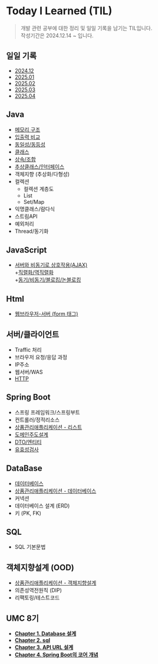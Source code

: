 # **Today I Learned** (TIL)

>개발 관련 공부에 대한 정리 및 일일 기록을 남기는 TIL입니다.     
>작성기간은 2024.12.14 ~ 입니다.

## **일일 기록**
* [2024.12](https://github.com/dbalsk/TIL/blob/main/TIL/2024-12.md)
* [2025.01](https://github.com/dbalsk/TIL/blob/main/TIL/2025-01.md)
* [2025.02](https://github.com/dbalsk/TIL/blob/main/TIL/2025-02.md)
* [2025.03](https://github.com/dbalsk/TIL/blob/main/TIL/2025-03.md)
* [2025.04](https://github.com/dbalsk/TIL/blob/main/TIL/2025-04.md)

## **Java**
* [메모리 구조](https://github.com/dbalsk/TIL/blob/main/JAVA/%EB%A9%94%EB%AA%A8%EB%A6%AC%EA%B5%AC%EC%A1%B0.md)
* [입출력 비교](https://github.com/dbalsk/TIL/blob/main/JAVA/%EC%9E%85%EC%B6%9C%EB%A0%A5%EB%B9%84%EA%B5%90.md)
* [동일성/동등성](https://github.com/dbalsk/TIL/blob/main/JAVA/%EB%8F%99%EC%9D%BC%EC%84%B1-%EB%8F%99%EB%93%B1%EC%84%B1.md)
* [클래스](https://github.com/dbalsk/TIL/blob/main/JAVA/%ED%81%B4%EB%9E%98%EC%8A%A4.md)
* [상속/조합](https://github.com/dbalsk/TIL/blob/main/JAVA/%EC%83%81%EC%86%8D-%EC%A1%B0%ED%95%A9.md)
* [추상클래스/인터페이스](https://github.com/dbalsk/TIL/blob/main/JAVA/%EC%B6%94%EC%83%81%ED%81%B4%EB%9E%98%EC%8A%A4-%EC%9D%B8%ED%84%B0%ED%8E%98%EC%9D%B4%EC%8A%A4.md)
* 객체지향 (추상화/다형성)
* 컬렉션
    * 컬렉션 계층도 
    * List
    * Set/Map
* 익명클래스/람다식     
* 스트림API
* 예외처리
* Thread/동기화

## **JavaScript**
* [서버와 비동기로 상호작용(AJAX)](https://github.com/dbalsk/TIL/blob/main/JAVASCRIPT/AJAX.md)<br>
+[직렬화/역직렬화](https://github.com/dbalsk/TIL/blob/main/ETC/%EC%A7%81%EB%A0%AC%ED%99%94.md)<br>
+[동기/비동기/블로킹/논블로킹](https://github.com/dbalsk/TIL/blob/main/ETC/%EB%8F%99%EA%B8%B0%ED%99%94.md)<br>
## **Html**
* [웹브라우저-서버 (form 태그)](https://github.com/dbalsk/TIL/blob/main/HTML/%EC%9B%B9%EB%B8%8C%EB%9D%BC%EC%9A%B0%EC%A0%80-%EC%84%9C%EB%B2%84.md)
## **서버/클라이언트**
* Traffic 처리
* 브라우저 요청/응답 과정
* IP주소
* 웹서버/WAS
* [HTTP](https://github.com/dbalsk/TIL/blob/main/SERVER/HTTP.md)     
## **Spring Boot**
* 스프링 프레임워크/스프링부트
* 컨트롤러/정적리소스
* [상품관리애플리케이션 - 리스트](https://github.com/dbalsk/TIL/blob/main/SpringBoot/%EC%83%81%ED%92%88%EA%B4%80%EB%A6%AC%EC%95%A0%ED%94%8C%EB%A6%AC%EC%BC%80%EC%9D%B4%EC%85%98.md)   
* [도메인주도설계](https://github.com/dbalsk/TIL/blob/main/SpringBoot/%EB%8F%84%EB%A9%94%EC%9D%B8%EC%A3%BC%EB%8F%84%EC%84%A4%EA%B3%84.md)<br>
* [DTO/엔티티](https://github.com/dbalsk/TIL/blob/main/SpringBoot/Dto-%EC%97%94%ED%8B%B0%ED%8B%B0.md)<br>
* [유효성검사](https://github.com/dbalsk/TIL/blob/main/SpringBoot/%EC%9C%A0%ED%9A%A8%EC%84%B1%EA%B2%80%EC%82%AC.md)<br>
## **DataBase**
* [데이터베이스](https://github.com/dbalsk/TIL/blob/main/DataBase/%EB%8D%B0%EC%9D%B4%ED%84%B0%EB%B2%A0%EC%9D%B4%EC%8A%A4.md)
* [상품관리애플리케이션 - 데이터베이스](https://github.com/dbalsk/TIL/blob/main/DataBase/%EC%83%81%ED%92%88%EA%B4%80%EB%A6%AC%EC%95%A0%ED%94%8C%EB%A6%AC%EC%BC%80%EC%9D%B4%EC%85%98_DB.md)
* 커넥션
* 데이터베이스 설계 (ERD)
* 키 (PK, FK)

## **SQL**
* SQL 기본문법

## **객체지향설계 (OOD)** 
* [상품관리애플리케이션 - 객체지향설계](https://github.com/dbalsk/TIL/blob/main/OOD/%EC%83%81%ED%92%88%EA%B4%80%EB%A6%AC%EC%95%A0%ED%94%8C%EB%A6%AC%EC%BC%80%EC%9D%B4%EC%85%98_OOD.md)
* 의존성역전원칙 (DIP)
* 리팩토링/테스트코드

## **UMC 8기**
* **[Chapter 1. Database 설계](https://sweltering-diadem-a68.notion.site/Chapter-1-Database-1be55b9ff8dd80a78831e83162d193dc?pvs=74)**
* **[Chapter 2. sql](https://sweltering-diadem-a68.notion.site/Chapter-2-sql-1c255b9ff8dd80efb417cc7009e3cd07?pvs=4)**
* **[Chapter 3. API URL 설계](https://sweltering-diadem-a68.notion.site/Chapter-3-API-URL-1c855b9ff8dd8028895ef5dfa59b07a7?pvs=4)**
* **[Chapter 4. Spring Boot의 코어 개념 ](https://sweltering-diadem-a68.notion.site/Chapter-4-Spring-Boot-1ce55b9ff8dd8049867dd3a02a34dd5c?pvs=4)**
